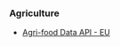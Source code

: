 ### Agriculture
* [Agri-food Data API - EU](https://agridata.ec.europa.eu/extensions/DataPortal/API_Documentation.html)
